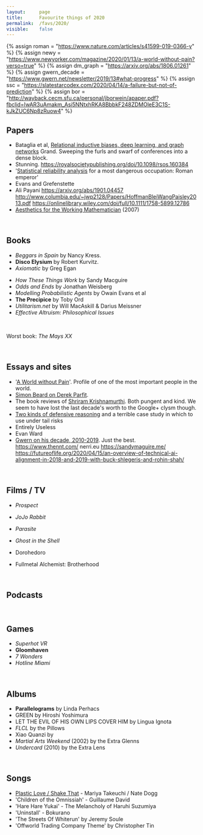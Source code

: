 ```yaml
---
layout:     page
title:      Favourite things of 2020
permalink:  /favs/2020/
visible:    false
---
```


{%	assign roman = "https://www.nature.com/articles/s41599-019-0366-y"	%}
{%	assign newy = "https://www.newyorker.com/magazine/2020/01/13/a-world-without-pain?verso=true"		%}
{%	assign dm_graph = "https://arxiv.org/abs/1806.01261"		%}
{%	assign gwern_decade = "https://www.gwern.net/newsletter/2019/13#what-progress"		%}
{%	assign ssc = "https://slatestarcodex.com/2020/04/14/a-failure-but-not-of-prediction"		%}
{%	assign bor = "http://wayback.cecm.sfu.ca/personal/jborwein/apaper.pdf?fbclid=IwAR3uAmakm_Asi5NNtxhRKA8BbbkF248ZDMOleE3C1S-kJkZUC6Np8zRuow4"		%}


## Papers

* Bataglia et al, <a href="{{dm_graph}}">Relational inductive biases, deep learning, and graph networks</a>
Grand. Sweeping the furls and swarf of conferences into a dense block.
* Stunning. https://royalsocietypublishing.org/doi/10.1098/rsos.160384
* '<a href="{{roman}}">Statistical reliability analysis</a> for a most dangerous occupation: Roman emperor'
* Evans and Grefenstette
* Ali Payani
https://arxiv.org/abs/1901.04457
http://www.columbia.edu/~jwp2128/Papers/HoffmanBleiWangPaisley2013.pdf
https://onlinelibrary.wiley.com/doi/full/10.1111/1758-5899.12786
* <a href="{{bor}}">Aesthetics for the Working Mathematician</a> (2007)


<br>

## Books

* _Beggars in Spain_ by Nancy Kress.
* **Disco Elysium** by Robert Kurvitz.
* _Axiomatic_ by Greg Egan

<!-- Peter Watts Is An Angry Sentient Tumor -->
* _How These Things Work_ by Sandy Macguire
* _Odds and Ends_ by Jonathan Weisberg
* _Modelling Probabilistic Agents_ by Owain Evans et al
* **The Precipice** by Toby Ord
* _Utilitarism.net_ by Will MacAskill & Darius Meissner
* _Effective Altruism: Philosophical Issues_

<br>

Worst book: _The Mays XX_

<br>

## Essays and sites

* '<a href="{{newy}}">A World without Pain</a>'. Profile of one of the most important people in the world.
* [Simon Beard on Derek Parfit](https://sjbeard.weebly.com/parfit-bio.html).
* The book reviews of [Shriram Krishnamurthi](https://cs.brown.edu/~sk/Personal/Books/). Both pungent and kind. We seem to have lost the last decade's worth to the Google+ clysm though.
* <a href="{{ssc}}">Two kinds of defensive reasoning</a> and a terrible case study in which to use under tail risks
* Entirely Useless
* Evan Ward
* <a href="{{gwern_decade}}">Gwern on his decade, 2010-2019</a>. Just the best.
https://www.thennt.com/
nerri.eu
https://sandymaguire.me/
https://futureoflife.org/2020/04/15/an-overview-of-technical-ai-alignment-in-2018-and-2019-with-buck-shlegeris-and-rohin-shah/


<br>

## Films / TV

* _Prospect_
* _JoJo Rabbit_
* _Parasite_
* _Ghost in the Shell_

* Dorohedoro
* Fullmetal Alchemist: Brotherhood


<br>

## Podcasts


<br>

## Games

* _Superhot VR_
* **Gloomhaven**
* _7 Wonders_
* _Hotline Miami_


<br>

## Albums

* **Parallelograms** by Linda Perhacs
* GREEN by Hiroshi Yoshimura
* LET THE EVIL OF HIS OWN LIPS COVER HIM by Lingua Ignota
* _FLCL_ by the Pillows
* Xiao Quanzi by 
* _Martial Arts Weekend_ (2002) by the Extra Glenns
* _Undercard_ (2010) by the Extra Lens

<br>

## Songs

* [Plastic Love / Shake That](https://www.youtube.com/watch?v=oZazVpuooQ0) - Mariya Takeuchi / Nate Dogg
* 'Children of the Omnissiah' - Guillaume David
* 'Hare Hare Yukai' - The Melancholy of Haruhi Suzumiya
* 'Uninstall' - Bokurano
* 'The Streets Of Whiterun' by Jeremy Soule
* 'Offworld Trading Company Theme' by Christopher Tin